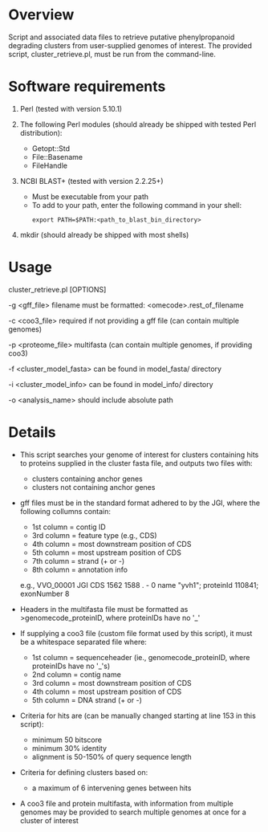# Overview
Script and associated data files to retrieve putative phenylpropanoid degrading clusters from user-supplied genomes of interest. 
The provided script, cluster_retrieve.pl, must be run from the command-line.

# Software requirements
1. Perl (tested with version 5.10.1)

2. The following Perl modules (should already be shipped with tested Perl distribution):
	- Getopt::Std
	- File::Basename
	- FileHandle
		
3. NCBI BLAST+ (tested with version 2.2.25+)
	- Must be executable from your path
	- To add to your path, enter the following command in your shell:
		```
		export PATH=$PATH:<path_to_blast_bin_directory>
		```
			
4. mkdir (should already be shipped with most shells)

# Usage
cluster_retrieve.pl [OPTIONS]

-g <gff_file> filename must be formatted: \<omecode\>.rest_of_filename

-c <coo3_file> required if not providing a gff file (can contain multiple genomes)

-p <proteome_file> multifasta (can contain multiple genomes, if providing coo3)

-f <cluster_model_fasta> can be found in model_fasta/ directory

-i <cluster_model_info> can be found in model_info/ directory

-o <analysis_name> should include absolute path

# Details
- This script searches your genome of interest for clusters containing hits to proteins supplied in the cluster fasta file, and outputs 
two files with:
	- clusters containing anchor genes
	- clusters not containing anchor genes

- gff files must be in the standard format adhered to by the JGI, where the following collumns contain:
	- 1st column = contig ID
	- 3rd column = feature type (e.g., CDS)
	- 4th column = most downstream position of CDS
	- 5th column = most upstream position of CDS
	- 7th column = strand (+ or -)
	- 8th column = annotation info
	
	e.g., VVO_00001 JGI CDS 1562 1588 . - 0 name "yvh1"; proteinId 110841; exonNumber 8

- Headers in the multifasta file must be formatted as >genomecode_proteinID, where proteinIDs have no '_'

- If supplying a coo3 file (custom file format used by this script), it must be a whitespace separated file where:
	- 1st column = sequenceheader (ie., genomecode_proteinID, where proteinIDs have no '_'s)
	- 2nd column = contig name
	- 3rd column = most downstream position of CDS
	- 4th column = most upstream position of CDS
	- 5th column = DNA strand (+ or -)
	
- Criteria for hits are (can be manually changed starting at line 153 in this script):
	- minimum 50 bitscore
	- minimum 30% identity 
	- alignment is 50-150% of query sequence length

- Criteria for defining clusters based on: 
	- a maximum of 6 intervening genes between hits
	
- A coo3 file and protein multifasta, with information from multiple genomes may be provided to search multiple genomes at once for a cluster of interest



